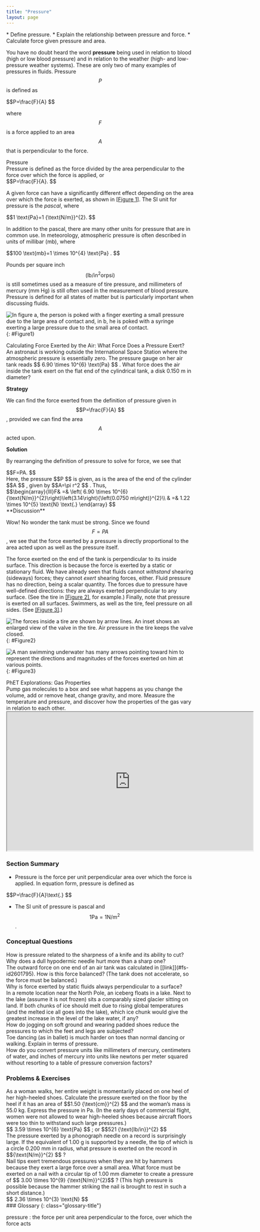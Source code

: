 ```yaml
---
title: "Pressure"
layout: page
---
```


<div class="abstract" markdown="1">
* Define pressure.
* Explain the relationship between pressure and force.
* Calculate force given pressure and area.
</div>

You have no doubt heard the word **pressure** being used in relation to blood (high or low blood pressure) and in relation to the weather (high- and low-pressure weather systems). These are only two of many examples of pressures in fluids. Pressure  $$P $$
 is defined as

<div class="equation" >
 $$P=\frac{F}{A} $$
</div>

where  $$F $$  is a force applied to an area  $$A $$
 that is perpendicular to the force.

<div class="note" data-has-label="true" data-label="" markdown="1">
<div class="title">
Pressure
</div>
Pressure is defined as the force divided by the area perpendicular to the force over which the force is applied, or

<div class="equation" >
 $$P=\frac{F}{A}. $$
</div>
</div>

A given force can have a significantly different effect depending on the area over which the force is exerted, as shown in [[Figure 1]](#Figure1). The SI unit for pressure is the *pascal*, where

<div class="equation" >
 $$1 \text{Pa}=1 {\text{N/m}}^{2}. $$
</div>

In addition to the pascal, there are many other units for pressure that are in common use. In meteorology, atmospheric pressure is often described in units of millibar (mb), where

<div class="equation" >
 $$100 \text{mb}=1 \times 10^{4}  \text{Pa} . $$
</div>

Pounds per square inch  $$\left({\text{lb/in}}^{2} \text{or} \text{psi}\right) $$
 is still sometimes used as a measure of tire pressure, and millimeters of mercury (mm Hg) is still often used in the measurement of blood pressure. Pressure is defined for all states of matter but is particularly important when discussing fluids.

![In figure a, the person is poked with a finger exerting a small pressure due to the large area of contact and, in b, he is poked with a syringe exerting a large pressure due to the small area of contact.](../resources/Figure_12_03_01a.jpg "(a) While the person being poked with the finger might be irritated, the force has little lasting effect. (b) In contrast, the same force applied to an area the size of the sharp end of a needle is great enough to break the skin."){: #Figure1}

<div class="example" markdown="1">
<div class="title">
Calculating Force Exerted by the Air: What Force Does a Pressure Exert?
</div>
An astronaut is working outside the International Space Station where the atmospheric pressure is essentially zero. The pressure gauge on her air tank reads  $$ 6.90 \times 10^{6}  \text{Pa} $$ .
 What force does the air inside the tank exert on the flat end of the cylindrical tank, a disk 0.150 m in diameter?

**Strategy**

We can find the force exerted from the definition of pressure given in  $$P=\frac{F}{A} $$ ,
 provided we can find the area  $$A $$  acted upon.

**Solution**

By rearranging the definition of pressure to solve for force, we see that

<div class="equation" >
 $$F=PA. $$
</div>
Here, the pressure  $$P $$ is given, as is the area of the end of the cylinder  $$A $$ ,
 given by  $$A=\pi r^2 $$ .
 Thus,

<div class="equation" >
 $$\begin{array}{lll}F& =& \left( 6.90 \times 10^{6}  {\text{N/m}}^{2}\right)\left(3.14\right){\left(0.0750 m\right)}^{2}\\ & =&  1.22 \times 10^{5}  \text{N} \text{.} \end{array} $$
</div>
**Discussion**

Wow! No wonder the tank must be strong. Since we found  $$F=PA $$ ,
 we see that the force exerted by a pressure is directly proportional to the area acted upon as well as the pressure itself.

</div>

The force exerted on the end of the tank is perpendicular to its inside surface. This direction is because the force is exerted by a static or stationary fluid. We have already seen that fluids cannot *withstand* shearing (sideways) forces; they cannot *exert* shearing forces, either. Fluid pressure has no direction, being a scalar quantity. The forces due to pressure have well-defined directions: they are always exerted perpendicular to any surface. (See the tire in [[Figure 2]](#Figure2), for example.) Finally, note that pressure is exerted on all surfaces. Swimmers, as well as the tire, feel pressure on all sides. (See [[Figure 3]](#Figure3).)

 ![The forces inside a tire are shown by arrow lines. An inset shows an enlarged view of the valve in the tire. Air pressure in the tire keeps the valve closed.](../resources/Figure_12_03_02a.jpg "Pressure inside this tire exerts forces perpendicular to all surfaces it contacts. The arrows give representative directions and magnitudes of the forces exerted at various points. Note that static fluids do not exert shearing forces."){: #Figure2}

![A man swimming underwater has many arrows pointing toward him to represent the directions and magnitudes of the forces exerted on him at various points.](../resources/Figure_12_03_03a.jpg "Pressure is exerted on all sides of this swimmer, since the water would flow into the space he occupies if he were not there. The arrows represent the directions and magnitudes of the forces exerted at various points on the swimmer. Note that the forces are larger underneath, due to greater depth, giving a net upward or buoyant force that is balanced by the weight of the swimmer."){: #Figure3}

<div class="note" data-has-label="true"  data-label="" markdown="1">
<div class="title">
PhET Explorations: Gas Properties
</div>
Pump gas molecules to a box and see what happens as you change the volume, add or remove heat, change gravity, and more. Measure the temperature and pressure, and discover how the properties of the gas vary in relation to each other.

<div class="media"  data-alt="gas-properties">
<iframe width="660" height="371.4" src="https://phet.colorado.edu/sims/html/gas-properties/latest/gas-properties_en.html"></iframe>
</div>

</div>

### Section Summary

*  Pressure is the force per unit perpendicular area over which the force is applied. In equation form, pressure is defined as
  <div class="equation" >
   $$P=\frac{F}{A}\text{.} $$
  </div>

*  The SI unit of pressure is pascal and
   $$1 \text{Pa}=1 {\text{N/m}}^{2} $$ .

### Conceptual Questions

<div class="exercise" data-element-type="conceptual-questions">
<div class="problem" markdown="1">
How is pressure related to the sharpness of a knife and its ability to cut?

</div>
</div>

<div class="exercise" data-element-type="conceptual-questions">
<div class="problem" markdown="1">
Why does a dull hypodermic needle hurt more than a sharp one?

</div>
</div>

<div class="exercise" data-element-type="conceptual-questions">
<div class="problem" markdown="1">
The outward force on one end of an air tank was calculated in [[link]](#fs-id2601795). How is this force balanced? (The tank does not accelerate, so the force must be balanced.)

</div>
</div>

<div class="exercise" data-element-type="conceptual-questions">
<div class="problem" markdown="1">
Why is force exerted by static fluids always perpendicular to a surface?

</div>
</div>

<div class="exercise" data-element-type="conceptual-questions">
<div class="problem" markdown="1">
In a remote location near the North Pole, an iceberg floats in a lake. Next to the lake (assume it is not frozen) sits a comparably sized glacier sitting on land. If both chunks of ice should melt due to rising global temperatures (and the melted ice all goes into the lake), which ice chunk would give the greatest increase in the level of the lake water, if any?

</div>
</div>

<div class="exercise" data-element-type="conceptual-questions">
<div class="problem" markdown="1">
How do jogging on soft ground and wearing padded shoes reduce the pressures to which the feet and legs are subjected?

</div>
</div>

<div class="exercise" data-element-type="conceptual-questions">
<div class="problem" markdown="1">
Toe dancing (as in ballet) is much harder on toes than normal dancing or walking. Explain in terms of pressure.

</div>
</div>

<div class="exercise" data-element-type="conceptual-questions">
<div class="problem" markdown="1">
How do you convert pressure units like millimeters of mercury, centimeters of water, and inches of mercury into units like newtons per meter squared without resorting to a table of pressure conversion factors?

</div>
</div>

### Problems &amp; Exercises

<div class="exercise" data-element-type="problems-exercises">
<div class="problem" markdown="1">
As a woman walks, her entire weight is momentarily placed on one heel of her high-heeled shoes. Calculate the pressure exerted on the floor by the heel if it has an area of  $$1.50 {\text{cm}}^{2} $$
 and the woman’s mass is 55.0 kg. Express the pressure in Pa. (In the early days of commercial flight, women were not allowed to wear high-heeled shoes because aircraft floors were too thin to withstand such large pressures.)

</div>
<div class="solution" data-element-type="problems-exercises" markdown="1">
 $$ 3.59 \times 10^{6}  \text{Pa} $$ ;  or  $$521 {\text{lb/in}}^{2} $$
</div>
</div>

<div class="exercise" data-element-type="problems-exercises">
<div class="problem" markdown="1">
The pressure exerted by a phonograph needle on a record is surprisingly large. If the equivalent of 1.00 g is supported by a needle, the tip of which is a circle 0.200 mm in radius, what pressure is exerted on the record in  $${\text{N/m}}^{2} $$ ?

</div>
</div>

<div class="exercise" data-element-type="problems-exercises">
<div class="problem" markdown="1">
Nail tips exert tremendous pressures when they are hit by hammers because they exert a large force over a small area. What force must be exerted on a nail with a circular tip of 1.00 mm diameter to create a pressure of  $$ 3.00 \times 10^{9}  {\text{N/m}}^{2}$$ ?
(This high pressure is possible because the hammer striking the nail is brought to rest in such a short distance.)

</div>
<div class="solution" data-element-type="problems-exercises" markdown="1">
 $$ 2.36 \times 10^{3}  \text{N} $$
</div>
</div>

<div class="glossary" markdown="1">
### Glossary
{: class="glossary-title"}

pressure
: the force per unit area perpendicular to the force, over which the force acts


</div>
